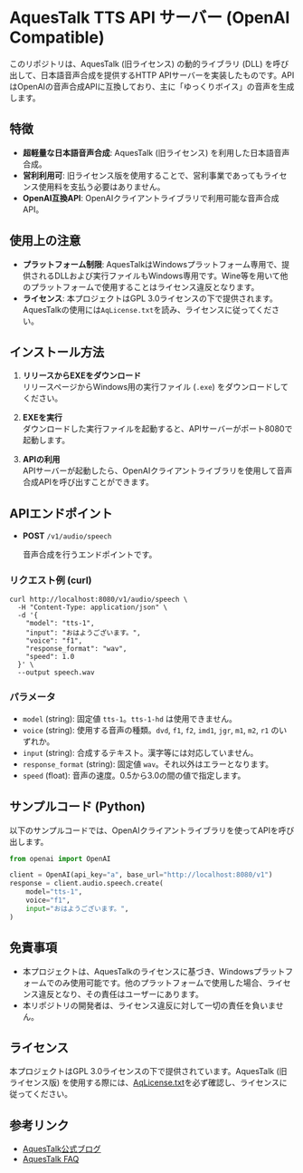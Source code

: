 # AquesTalk TTS API サーバー (OpenAI Compatible)

このリポジトリは、AquesTalk (旧ライセンス) の動的ライブラリ (DLL) を呼び出して、日本語音声合成を提供するHTTP APIサーバーを実装したものです。APIはOpenAIの音声合成APIに互換しており、主に「ゆっくりボイス」の音声を生成します。

## 特徴

- **超軽量な日本語音声合成**: AquesTalk (旧ライセンス) を利用した日本語音声合成。
- **営利利用可**: 旧ライセンス版を使用することで、営利事業であってもライセンス使用料を支払う必要はありません。
- **OpenAI互換API**: OpenAIクライアントライブラリで利用可能な音声合成API。

## 使用上の注意

- **プラットフォーム制限**: AquesTalkはWindowsプラットフォーム専用で、提供されるDLLおよび実行ファイルもWindows専用です。Wine等を用いて他のプラットフォームで使用することはライセンス違反となります。
- **ライセンス**: 本プロジェクトはGPL 3.0ライセンスの下で提供されます。AquesTalkの使用には`AqLicense.txt`を読み、ライセンスに従ってください。

## インストール方法

1. **リリースからEXEをダウンロード**  
   リリースページからWindows用の実行ファイル (`.exe`) をダウンロードしてください。

2. **EXEを実行**  
   ダウンロードした実行ファイルを起動すると、APIサーバーがポート8080で起動します。

3. **APIの利用**  
   APIサーバーが起動したら、OpenAIクライアントライブラリを使用して音声合成APIを呼び出すことができます。

## APIエンドポイント

- **POST** `/v1/audio/speech`
  
  音声合成を行うエンドポイントです。

### リクエスト例 (curl)

```
curl http://localhost:8080/v1/audio/speech \
  -H "Content-Type: application/json" \
  -d '{
    "model": "tts-1",
    "input": "おはようございます。",
    "voice": "f1",
    "response_format": "wav",
    "speed": 1.0
  }' \
  --output speech.wav
```

### パラメータ

- `model` (string): 固定値 `tts-1`。`tts-1-hd` は使用できません。
- `voice` (string): 使用する音声の種類。`dvd`, `f1`, `f2`, `imd1`, `jgr`, `m1`, `m2`, `r1` のいずれか。
- `input` (string): 合成するテキスト。漢字等には対応していません。
- `response_format` (string): 固定値 `wav`。それ以外はエラーとなります。
- `speed` (float): 音声の速度。0.5から3.0の間の値で指定します。

## サンプルコード (Python)

以下のサンプルコードでは、OpenAIクライアントライブラリを使ってAPIを呼び出します。

```python
from openai import OpenAI

client = OpenAI(api_key="a", base_url="http://localhost:8080/v1")
response = client.audio.speech.create(
    model="tts-1",
    voice="f1",
    input="おはようございます。",
)
```

## 免責事項

- 本プロジェクトは、AquesTalkのライセンスに基づき、Windowsプラットフォームでのみ使用可能です。他のプラットフォームで使用した場合、ライセンス違反となり、その責任はユーザーにあります。
- 本リポジトリの開発者は、ライセンス違反に対して一切の責任を負いません。

## ライセンス

本プロジェクトはGPL 3.0ライセンスの下で提供されています。AquesTalk (旧ライセンス版) を使用する際には、[AqLicense.txt](AqLicense.txt)を必ず確認し、ライセンスに従ってください。

## 参考リンク

- [AquesTalk公式ブログ](http://blog-yama.a-quest.com/?eid=970181)
- [AquesTalk FAQ](https://www.a-quest.com/faq.html)